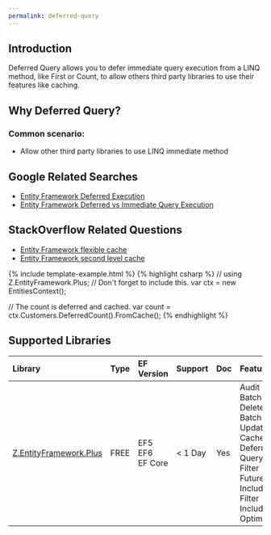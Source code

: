 ```yaml
---
permalink: deferred-query
---
```


## Introduction

Deferred Query allows you to defer immediate query execution from a LINQ method, like First or Count, to allow others third party libraries to use their features like caching.

## Why Deferred Query?

### Common scenario:

 - Allow other third party libraries to use LINQ immediate method

## Google Related Searches

 - [Entity Framework Deferred Execution](https://www.google.com/search?q=entity+framework+deferred+execution)
 - [Entity Framework Deferred vs Immediate Query Execution](https://www.google.com/search?q=entity+framework+deferred+vs+immediate+query+execution)

## StackOverflow Related Questions

 - [Entity Framework flexible cache](https://stackoverflow.com/questions/38527253/entity-framework-flexible-cache)
 - [Entity Framework second level cache](https://stackoverflow.com/questions/35549009/entity-framework-second-level-cache)


{% include template-example.html %} 
{% highlight csharp %}
// using Z.EntityFramework.Plus; // Don't forget to include this.
var ctx = new EntitiesContext();

// The count is deferred and cached.
var count = ctx.Customers.DeferredCount().FromCache();
{% endhighlight %}

## Supported Libraries

|Library	|Type	|EF Version	|Support	|Doc	|Features|
|:----------|:----------|:----------|:----------|:----------|:----------|
|[Z.EntityFramework.Plus](/ef-plus)	|FREE	|EF5<br>EF6<br>EF Core|	< 1 Day	|Yes    |Audit<br>Batch Delete<br>Batch Update<br>Cache<br>Deferred Query<br>Filter<br>Future<br>Include Filter<br>Include Optimized|
